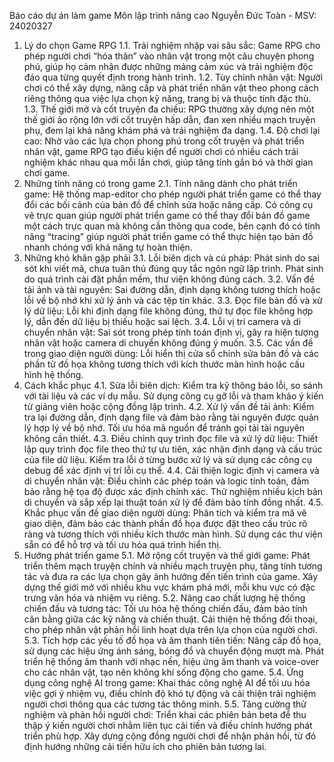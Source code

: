 Báo cáo dự án làm game
Môn lập trình nâng cao
Nguyễn Đức Toàn - MSV: 24020327
1. Lý do chọn Game RPG
1.1. Trải nghiệm nhập vai sâu sắc: Game RPG cho phép người chơi “hóa thân” vào nhân vật trong một câu chuyện phong phú, giúp họ cảm nhận được những mảng cảm xúc và trải nghiệm độc đáo qua từng quyết định trong hành trình.
1.2. Tùy chỉnh nhân vật: Người chơi có thể xây dựng, nâng cấp và phát triển nhân vật theo phong cách riêng thông qua việc lựa chọn kỹ năng, trang bị và thuộc tính đặc thù.
1.3. Thế giới mở và cốt truyện đa chiều: RPG thường xây dựng nên một thế giới ảo rộng lớn với cốt truyện hấp dẫn, đan xen nhiều mạch truyện phụ, đem lại khả năng khám phá và trải nghiệm đa dạng.
1.4. Độ chơi lại cao: Nhờ vào các lựa chọn phong phú trong cốt truyện và phát triển nhân vật, game RPG tạo điều kiện để người chơi có nhiều cách trải nghiệm khác nhau qua mỗi lần chơi, giúp tăng tính gắn bó và thời gian chơi game.
2. Những tính năng có trong game
2.1. Tính năng dành cho phát triển game:
Hệ thống map-editor cho phép người phát triển game có thể thay đổi các bối cảnh của bản đồ để chỉnh sửa hoặc nâng cấp. 
Có công cụ vẽ trực quan giúp người phát triển game có thể thay đổi bản đồ game một cách trực quan mà không cần thông qua code, bên cạnh đó có tính năng “tracing” giúp người phát triển game có thể thực hiện tạo bản đồ nhanh chóng với khả năng tự hoàn thiện.
3. Những khó khăn gặp phải
3.1. Lỗi biên dịch và cú pháp:
Phát sinh do sai sót khi viết mã, chưa tuân thủ đúng quy tắc ngôn ngữ lập trình.
Phát sinh do quá trình cài đặt phần mềm, thư viện không đúng cách.
3.2. Vấn đề tải ảnh và tài nguyên: Sai đường dẫn, định dạng không tương thích hoặc lỗi về bộ nhớ khi xử lý ảnh và các tệp tin khác.
3.3. Đọc file bản đồ và xử lý dữ liệu: Lỗi khi định dạng file không đúng, thứ tự đọc file không hợp lý, dẫn đến dữ liệu bị thiếu hoặc sai lệch.
3.4. Lỗi vị trí camera và di chuyển nhân vật: Sai sót trong phép tính toán định vị, gây ra hiện tượng nhân vật hoặc camera di chuyển không đúng ý muốn.
3.5. Các vấn đề trong giao diện người dùng: Lỗi hiển thị cửa sổ chỉnh sửa bản đồ và các phần tử đồ họa không tương thích với kích thước màn hình hoặc cấu hình hệ thống.
4. Cách khắc phục
4.1. Sửa lỗi biên dịch:
Kiểm tra kỹ thông báo lỗi, so sánh với tài liệu và các ví dụ mẫu.
Sử dụng công cụ gỡ lỗi và tham khảo ý kiến từ giảng viên hoặc cộng đồng lập trình.
4.2. Xử lý vấn đề tải ảnh:
Kiểm tra lại đường dẫn, định dạng file và đảm bảo rằng tài nguyên được quản lý hợp lý về bộ nhớ.
Tối ưu hóa mã nguồn để tránh gọi tải tài nguyên không cần thiết.
4.3. Điều chỉnh quy trình đọc file và xử lý dữ liệu:
Thiết lập quy trình đọc file theo thứ tự ưu tiên, xác nhận định dạng và cấu trúc của file dữ liệu.
Kiểm tra lỗi ở từng bước xử lý và sử dụng các công cụ debug để xác định vị trí lỗi cụ thể.
4.4. Cải thiện logic định vị camera và di chuyển nhân vật:
Điều chỉnh các phép toán và logic tính toán, đảm bảo rằng hệ tọa độ được xác định chính xác.
Thử nghiệm nhiều kịch bản di chuyển và sắp xếp lại thuật toán xử lý để đảm bảo tính đồng nhất.
4.5. Khắc phục vấn đề giao diện người dùng:
Phân tích và kiểm tra mã vẽ giao diện, đảm bảo các thành phần đồ họa được đặt theo cấu trúc rõ ràng và tương thích với nhiều kích thước màn hình.
Sử dụng các thư viện sẵn có để hỗ trợ và tối ưu hóa quá trình hiển thị.
5. Hướng phát triển game
5.1. Mở rộng cốt truyện và thế giới game:
Phát triển thêm mạch truyện chính và nhiều mạch truyện phụ, tăng tính tương tác và đưa ra các lựa chọn gây ảnh hưởng đến tiến trình của game.
Xây dựng thế giới mở với nhiều khu vực khám phá mới, mỗi khu vực có đặc trưng văn hóa và nhiệm vụ riêng.
5.2. Nâng cao chất lượng hệ thống chiến đấu và tương tác:
Tối ưu hóa hệ thống chiến đấu, đảm bảo tính cân bằng giữa các kỹ năng và chiến thuật.
Cải thiện hệ thống đối thoại, cho phép nhân vật phản hồi linh hoạt dựa trên lựa chọn của người chơi.
5.3. Tích hợp các yếu tố đồ họa và âm thanh tiên tiến:
Nâng cấp đồ họa, sử dụng các hiệu ứng ánh sáng, bóng đổ và chuyển động mượt mà.
Phát triển hệ thống âm thanh với nhạc nền, hiệu ứng âm thanh và voice-over cho các nhân vật, tạo nên không khí sống động cho game.
5.4. Ứng dụng công nghệ AI trong game: Khai thác công nghệ AI để tối ưu hóa việc gợi ý nhiệm vụ, điều chỉnh độ khó tự động và cải thiện trải nghiệm người chơi thông qua các tương tác thông minh.
5.5. Tăng cường thử nghiệm và phản hồi người chơi:
Triển khai các phiên bản beta để thu thập ý kiến người chơi nhằm liên tục cải tiến và điều chỉnh hướng phát triển phù hợp.
Xây dựng cộng đồng người chơi để nhận phản hồi, từ đó định hướng những cải tiến hữu ích cho phiên bản tương lai.
